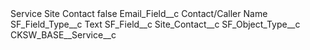 <?xml version="1.0" encoding="UTF-8"?>
<CustomMetadata xmlns="http://soap.sforce.com/2006/04/metadata" xmlns:xsi="http://www.w3.org/2001/XMLSchema-instance" xmlns:xsd="http://www.w3.org/2001/XMLSchema">
    <label>Service Site Contact</label>
    <protected>false</protected>
    <values>
        <field>Email_Field__c</field>
        <value xsi:type="xsd:string">Contact/Caller Name</value>
    </values>
    <values>
        <field>SF_Field_Type__c</field>
        <value xsi:type="xsd:string">Text</value>
    </values>
    <values>
        <field>SF_Field__c</field>
        <value xsi:type="xsd:string">Site_Contact__c</value>
    </values>
    <values>
        <field>SF_Object_Type__c</field>
        <value xsi:type="xsd:string">CKSW_BASE__Service__c</value>
    </values>
</CustomMetadata>
